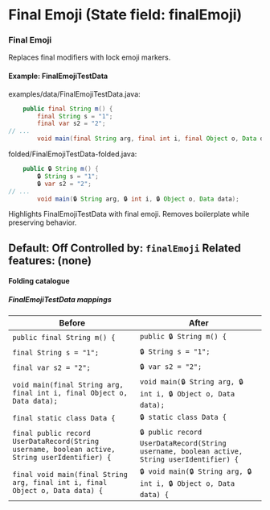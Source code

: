 # Final Emoji (State field: finalEmoji)

### Final Emoji
Replaces final modifiers with lock emoji markers.

#### Example: FinalEmojiTestData

examples/data/FinalEmojiTestData.java:
```java
    public final String m() {
        final String s = "1";
        final var s2 = "2";
// ...
        void main(final String arg, final int i, final Object o, Data data);
```

folded/FinalEmojiTestData-folded.java:
```java
    public 🔒 String m() {
        🔒 String s = "1";
        🔒 var s2 = "2";
// ...
        void main(🔒 String arg, 🔒 int i, 🔒 Object o, Data data);
```

Highlights FinalEmojiTestData with final emoji.
Removes boilerplate while preserving behavior.

Default: Off
Controlled by: `finalEmoji`
Related features: (none)
---

#### Folding catalogue

##### FinalEmojiTestData mappings
| Before | After |
| --- | --- |
| `public final String m() {` | `public 🔒 String m() {` |
| `final String s = "1";` | `🔒 String s = "1";` |
| `final var s2 = "2";` | `🔒 var s2 = "2";` |
| `void main(final String arg, final int i, final Object o, Data data);` | `void main(🔒 String arg, 🔒 int i, 🔒 Object o, Data data);` |
| `final static class Data {` | `🔒 static class Data {` |
| `final public record UserDataRecord(String username, boolean active, String userIdentifier) {` | `🔒 public record UserDataRecord(String username, boolean active, String userIdentifier) {` |
| `final void main(final String arg, final int i, final Object o, Data data) {` | `🔒 void main(🔒 String arg, 🔒 int i, 🔒 Object o, Data data) {` |
